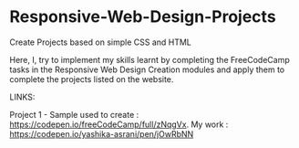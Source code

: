 # Responsive-Web-Design-Projects
Create Projects based on simple CSS and HTML



Here, I, try to implement my skills learnt by completing the FreeCodeCamp tasks in the Responsive Web Design Creation modules and apply them to complete the projects listed on the website. 




LINKS:

Project 1 - 
Sample used to create : https://codepen.io/freeCodeCamp/full/zNqgVx.
My work : https://codepen.io/yashika-asrani/pen/jOwRbNN
